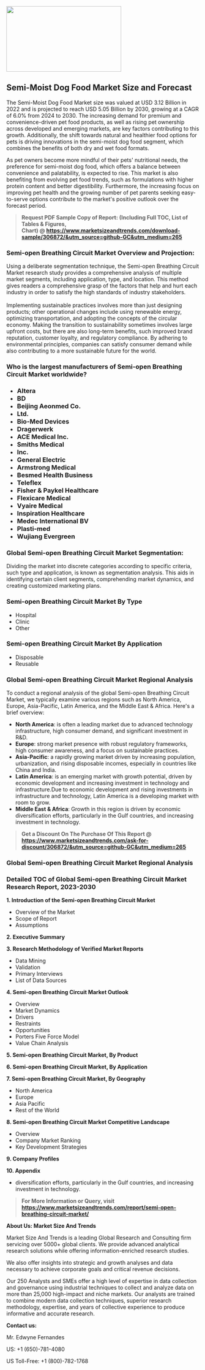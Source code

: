 <p><img class="alignnone size-medium wp-image-20088" src="https://ffe5etoiles.com/wp-content/uploads/2024/12/MST1-300x171.png" alt="" width="300" height="171" /></p><h2>Semi-Moist Dog Food Market Size and Forecast</h2><p>The Semi-Moist Dog Food Market size was valued at USD 3.12 Billion in 2022 and is projected to reach USD 5.05 Billion by 2030, growing at a CAGR of 6.0% from 2024 to 2030. The increasing demand for premium and convenience-driven pet food products, as well as rising pet ownership across developed and emerging markets, are key factors contributing to this growth. Additionally, the shift towards natural and healthier food options for pets is driving innovations in the semi-moist dog food segment, which combines the benefits of both dry and wet food formats.</p><p>As pet owners become more mindful of their pets' nutritional needs, the preference for semi-moist dog food, which offers a balance between convenience and palatability, is expected to rise. This market is also benefiting from evolving pet food trends, such as formulations with higher protein content and better digestibility. Furthermore, the increasing focus on improving pet health and the growing number of pet parents seeking easy-to-serve options contribute to the market's positive outlook over the forecast period.</p></p><blockquote id="" class=""><strong>Request PDF Sample Copy of Report: (Including Full TOC, List of Tables &amp; Figures, Chart)&nbsp;@&nbsp;<strong><a href="https://www.marketsizeandtrends.com/download-sample/306872/&utm_source=github-GC&utm_medium=265" target="_blank">https://www.marketsizeandtrends.com/download-sample/306872/&utm_source=github-GC&utm_medium=265</a></strong></strong></blockquote><h3 id="" class="">Semi-open Breathing Circuit Market&nbsp;Overview and Projection:</h3><p id="" class="">Using a deliberate segmentation technique, the Semi-open Breathing Circuit Market research study provides a comprehensive analysis of multiple market segments, including application, type, and location. This method gives readers a comprehensive grasp of the factors that help and hurt each industry in order to satisfy the high standards of industry stakeholders. <br /> <br />Implementing sustainable practices involves more than just designing products; other operational changes include using renewable energy, optimizing transportation, and adopting the concepts of the circular economy. Making the transition to sustainability sometimes involves large upfront costs, but there are also long-term benefits, such improved brand reputation, customer loyalty, and regulatory compliance. By adhering to environmental principles, companies can satisfy consumer demand while also contributing to a more sustainable future for the world.</p><h3 id="" class="">Who is the largest manufacturers of&nbsp;Semi-open Breathing Circuit Market worldwide?</h3><h3 class=""><p><ul><li>Altera </li><li> BD </li><li> Beijing Aeonmed Co. </li><li> Ltd. </li><li> Bio-Med Devices </li><li> Dragerwerk </li><li> ACE Medical Inc. </li><li> Smiths Medical </li><li> Inc. </li><li> General Electric </li><li> Armstrong Medical </li><li> Besmed Health Business </li><li> Teleflex </li><li> Fisher & Paykel Healthcare </li><li> Flexicare Medical </li><li> Vyaire Medical </li><li> Inspiration Healthcare </li><li> Medec International BV </li><li> Plasti-med </li><li> Wujiang Evergreen</li></ul></p></h3><h3 id="" class="">Global&nbsp;Semi-open Breathing Circuit Market Segmentation:</h3><p id="" class="">Dividing the market into discrete categories according to specific criteria, such type and application, is known as segmentation analysis. This aids in identifying certain client segments, comprehending market dynamics, and creating customized marketing plans.</p><h3 id="" class="">Semi-open Breathing Circuit Market&nbsp;By Type</h3><p><p><ul><li>Hospital</li><li> Clinic</li><li> Other</p></li></ul></p></p><h3 id="" class="">Semi-open Breathing Circuit Market&nbsp;By Application</h3><p class=""><p><ul><li>Disposable</li><li> Reusable</li></ul></p></p><h3 id="" class="">Global Semi-open Breathing Circuit Market Regional Analysis</h3><p id="" class="">To conduct a regional analysis of the global Semi-open Breathing Circuit Market, we typically examine various regions such as North America, Europe, Asia-Pacific, Latin America, and the Middle East &amp; Africa. Here's a brief overview:</p><ul><li><strong>North America</strong>: is often a leading market due to advanced technology infrastructure, high consumer demand, and significant investment in R&amp;D.</li><li><strong>Europe</strong>: strong market presence with robust regulatory frameworks, high consumer awareness, and a focus on sustainable practices.</li><li><strong>Asia-Pacific</strong>: a rapidly growing market driven by increasing population, urbanization, and rising disposable incomes, especially in countries like China and India.</li><li><strong>Latin America</strong>: is an emerging market with growth potential, driven by economic development and increasing investment in technology and infrastructure.Due to economic development and rising investments in infrastructure and technology, Latin America is a developing market with room to grow.</li><li><strong>Middle East &amp; Africa</strong>: Growth in this region is driven by economic diversification efforts, particularly in the Gulf countries, and increasing investment in technology.</li></ul><blockquote id="" class=""><strong>Get a Discount On The Purchase Of This Report @ <strong><a href="https://www.marketsizeandtrends.com/ask-for-discount/306872/&utm_source=github-GC&utm_medium=265" target="_blank">https://www.marketsizeandtrends.com/ask-for-discount/306872/&utm_source=github-GC&utm_medium=265</a></strong></strong></blockquote><h3 id="" class="">Global Semi-open Breathing Circuit Market Regional Analysis</h3><h3 id="" class="">Detailed TOC of Global Semi-open Breathing Circuit Market Research Report, 2023-2030</h3><p id="" class=""><strong>1. Introduction of the Semi-open Breathing Circuit Market</strong></p><ul><li>Overview of the Market</li><li>Scope of Report</li><li>Assumptions</li></ul><p id="" class=""><strong>2. Executive Summary</strong></p><p id="" class=""><strong>3. Research Methodology of Verified Market Reports</strong></p><ul><li>Data Mining</li><li>Validation</li><li>Primary Interviews</li><li>List of Data Sources</li></ul><p id="" class=""><strong>4. Semi-open Breathing Circuit Market Outlook</strong></p><ul><li>Overview</li><li>Market Dynamics</li><li>Drivers</li><li>Restraints</li><li>Opportunities</li><li>Porters Five Force Model</li><li>Value Chain Analysis</li></ul><p id="" class=""><strong>5. Semi-open Breathing Circuit Market, By Product</strong></p><p id="" class=""><strong>6. Semi-open Breathing Circuit Market, By Application</strong></p><p id="" class=""><strong>7. Semi-open Breathing Circuit Market, By Geography</strong></p><ul><li>North America</li><li>Europe</li><li>Asia Pacific</li><li>Rest of the World</li></ul><p id="" class=""><strong>8. Semi-open Breathing Circuit Market Competitive Landscape</strong></p><ul><li>Overview</li><li>Company Market Ranking</li><li>Key Development Strategies</li></ul><p id="" class=""><strong>9. Company Profiles</strong></p><p id="" class=""><strong>10. Appendix</strong></p><ul><li>diversification efforts, particularly in the Gulf countries, and increasing investment in technology.</li></ul><blockquote id="" class=""><strong>For More Information or Query, visit <strong><strong><a href="https://www.marketsizeandtrends.com/report/semi-open-breathing-circuit-market/" target="_blank">https://www.marketsizeandtrends.com/report/semi-open-breathing-circuit-market/</a></strong></strong></strong></blockquote><p id="" class=""><strong>About Us: Market Size And Trends</strong></p><p id="" class="">Market Size And Trends is a leading Global Research and Consulting firm servicing over 5000+ global clients. We provide advanced analytical research solutions while offering information-enriched research studies.</p><p id="" class="">We also offer insights into strategic and growth analyses and data necessary to achieve corporate goals and critical revenue decisions.</p><p id="" class="">Our 250 Analysts and SMEs offer a high level of expertise in data collection and governance using industrial techniques to collect and analyze data on more than 25,000 high-impact and niche markets. Our analysts are trained to combine modern data collection techniques, superior research methodology, expertise, and years of collective experience to produce informative and accurate research.</p><p id="" class=""><strong>Contact us:</strong></p><p id="" class="">Mr. Edwyne Fernandes</p><p id="" class="">US: +1 (650)-781-4080</p><p id="" class="">US Toll-Free: +1 (800)-782-1768</p>
